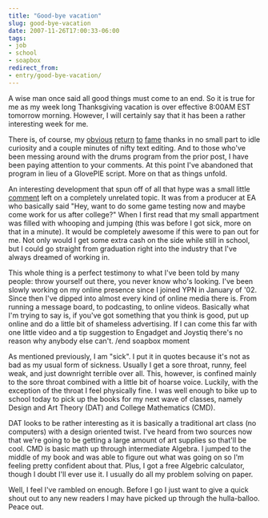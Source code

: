 ```yaml
---
title: "Good-bye vacation"
slug: good-bye-vacation
date: 2007-11-26T17:00:33-06:00
tags:
- job
- school
- soapbox
redirect_from:
- entry/good-bye-vacation/
---
```

A wise man once said all good things must come to an end. So it is true for me as my week long Thanksgiving vacation is over effective 8:00AM EST tomorrow morning. However, I will certainly say that it has been a rather interesting week for me.

There is, of course, my [obvious](http://www.destructoid.com/hack-rock-band-drums-to-work-with-windows-marvel-at-them-working-with-windows-55562.phtml) [return](http://www.joystiq.com/2007/11/23/use-the-rock-band-drums-with-your-pc/) [to](http://www.engadget.com/2007/11/22/rock-band-drum-kit-hacked-for-windows/) [fame](http://kotaku.com/gaming/clip/rock-band-drums-work-on-pc-326030.php) thanks in no small part to idle curiosity and a couple minutes of nifty text editing. And to those who've been messing around with the drums program from the prior post, I have been paying attention to your comments. At this point I've abandoned that program in lieu of a GlovePIE script. More on that as things unfold.

An interesting development that spun off of all that hype was a small little [comment](http://www.dxprog.com/entry/welcome-to-the-brawl-of-the-century/#comments) left on a completely unrelated topic. It was from a producer at EA who basically said "Hey, want to do some game testing now and maybe come work for us after college?" When I first read that my small appartment was filled with whooping and jumping (this was before I got sick, more on that in a minute). It would be completely awesome if this were to pan out for me. Not only would I get some extra cash on the side while still in school, but I could go straight from graduation right into the industry that I've always dreamed of working in.

This whole thing is a perfect testimony to what I've been told by many people: throw yourself out there, you never know who's looking. I've been slowly working on my online presence since I joined YPN in January of '02. Since then I've dipped into almost every kind of online media there is. From running a message board, to podcasting, to online videos. Basically what I'm trying to say is, if you've got something that you think is good, put up online and do a little bit of shameless advertising. If I can come this far with one little video and a tip suggestion to Engadget and Joystiq there's no reason why anybody else can't. /end soapbox moment

As mentioned previously, I am "sick". I put it in quotes because it's not as bad as my usual form of sickness. Usually I get a sore throat, runny, feel weak, and just downright terrible over all. This, however, is confined mainly to the sore throat combined with a little bit of hoarse voice. Luckily, with the exception of the throat I feel physically fine. I was well enough to bike up to school today to pick up the books for my next wave of classes, namely Design and Art Theory (DAT) and College Mathematics (CMD).

DAT looks to be rather interesting as it is basically a traditional art class (no computers) with a design oriented twist. I've heard from two sources now that we're going to be getting a large amount of art supplies so that'll be cool. CMD is basic math up through intermediate Algebra. I jumped to the middle of my book and was able to figure out what was going on so I'm feeling pretty confident about that. Plus, I got a free Algebric calculator, though I doubt I'll ever use it. I usually do all my problem solving on paper.

Well, I feel I've rambled on enough. Before I go I just want to give a quick shout out to any new readers I may have picked up through the hulla-balloo. Peace out.

